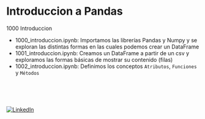 # Introduccion a Pandas

1000 Introduccion
- 1000_introduccion.ipynb: Importamos las librerías Pandas y Numpy y se exploran las distintas formas en las cuales podemos crear un DataFrame
- 1001_introduccion.ipynb: Creamos un DataFrame a partir de un csv y exploramos las formas básicas de mostrar su contenido (filas)
- 1002_introduccion.ipynb: Definimos los conceptos `Atributos`, `Funciones` y `Métodos`

<br>
<br>
<br>

[![LinkedIn](https://img.shields.io/badge/LinkedIn-Martin_Ferraguti-0077B5?style=for-the-badge&logo=linkedin&logoColor=white&labelColor=101010)](https://www.linkedin.com/in/martin-ferraguti/)
